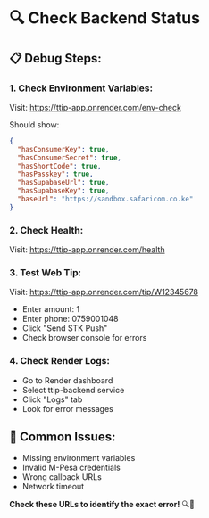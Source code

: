 # 🔍 Check Backend Status

## 📋 **Debug Steps:**

### 1. **Check Environment Variables:**
Visit: https://ttip-app.onrender.com/env-check

Should show:
```json
{
  "hasConsumerKey": true,
  "hasConsumerSecret": true,
  "hasShortCode": true,
  "hasPasskey": true,
  "hasSupabaseUrl": true,
  "hasSupabaseKey": true,
  "baseUrl": "https://sandbox.safaricom.co.ke"
}
```

### 2. **Check Health:**
Visit: https://ttip-app.onrender.com/health

### 3. **Test Web Tip:**
Visit: https://ttip-app.onrender.com/tip/W12345678
- Enter amount: 1
- Enter phone: 0759001048
- Click "Send STK Push"
- Check browser console for errors

### 4. **Check Render Logs:**
- Go to Render dashboard
- Select ttip-backend service
- Click "Logs" tab
- Look for error messages

## 🔧 **Common Issues:**
- Missing environment variables
- Invalid M-Pesa credentials
- Wrong callback URLs
- Network timeout

**Check these URLs to identify the exact error!** 🔍📱